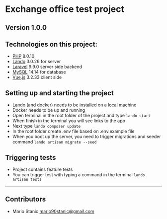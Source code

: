 # Exchange office test project
**Version 1.0.0**
---

## Technologies on this project:
- [PHP](https://www.php.net/) 8.0.10
- [Lando](https://lando.dev/) 3.0.26 for server 
- [Laravel](https://laravel.com) 9.9.0 server side backend
- [MySQL](https://www.mysql.com/) 14.14 for database
- [Vue.js](https://vuejs.org/) 3.2.33 client side

## Setting up and starting the project
- Lando (and docker) needs to be installed on a local machine
- Docker needs to be up and running
- Open terminal in the root folder of the project and type `lando start`
- When finish in the terminal you will see links to the app
- Next type `lando composer update`
- In the root folder create .env file based on .env.example file
- When you boot up the server, you need to trigger migrations and seeder command `lando artisan migrate --seed`

## Triggering tests
- Project contains feature tests
- You can trigger test with typing a command in the terminal `lando artisan tests` 

---
## Contributors
- Mario Stanic <mario90stanic@gmail.com>